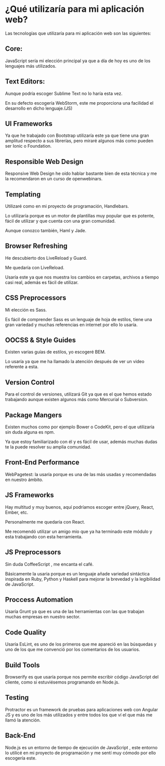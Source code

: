 # ¿Qué utilizaría para mi aplicación web?

  

Las tecnologías que utilizaría para mi aplicación web son las siguientes:

  

 ## Core:

  

JavaScript sería mi elección principal ya que a día de hoy es uno de los lenguajes más utilizados.

  

## Text Editors:

  

Aunque podría escoger Sublime Text no lo haría esta vez.

  

En su defecto escogería WebStorm, este me proporciona una facilidad el desarrollo en dicho lenguaje.(JS)

  

## UI Frameworks

  

Ya que he trabajado con Bootstrap utilizaría este ya que tiene una gran amplitud respecto a sus librerías, pero miraré algunos más como pueden ser Ionic o Foundation.

  

## Responsible Web Design

  

Responsive Web Design he oído hablar bastante bien de esta técnica y me la recomendaron en un curso de openwebinars.

  

## Templating

  

Utilizaré como en mi proyecto de programación, Handlebars.

  

Lo utilizaría porque es un motor de plantillas muy popular que es potente, fácil de utilizar y que cuenta con una gran comunidad.

  

Aunque conozco también, Haml y Jade.

  

## Browser Refreshing

  

He descubierto dos LiveReload y Guard.

Me quedaría con LiveReload.

Usaría este ya que nos muestra los cambios en carpetas, archivos a tiempo casi real, además es fácil de utilizar.

  

## CSS Preprocessors

  

Mi elección es Sass.

Es fácil de comprender Sass es un lenguaje de hoja de estilos, tiene una gran variedad y muchas referencias en internet por ello lo usaría.

  

## OOCSS & Style Guides

  

Existen varias guías de estilos, yo escogeré BEM.

Lo usaría ya que me ha llamado la atención después de ver un video referente a esta.

  

## Version Control

  
Para el control de versiones, utilizará Git ya que es el que hemos estado trabajando aunque existen algunos más como Mercurial o Subversion.

  
  

## Package Mangers

  

Existen muchos como por ejemplo Bower o CodeKit, pero el que utilizaría sin duda alguna es npm.

  

Ya que estoy familiarizado con él y es fácil de usar, además muchas dudas te la puede resolver su amplia comunidad.

  

## Front-End Performance

  

WebPagetest: la usaría porque es una de las más usadas y recomendadas en nuestro ámbito.

  

## JS Frameworks

  

Hay multitud y muy buenos, aquí podríamos escoger entre jQuery, React, Ember, etc.

  

Personalmente me quedaría con React.

Me recomendó utilizar un amigo mio que ya ha terminado este módulo y esta trabajando con esta herramienta.

  
  

## JS Preprocessors

  

Sin duda CoffeeScript , me encanta el café.

Básicamente la usaria porque es un lenguaje añade variedad sintáctica inspirada en Ruby, Python y Haskell​ para mejorar la brevedad y la legibilidad de JavaScript.

  

## Proccess Automation

  

Usaría Grunt ya que es una de las herramientas con las que trabajan muchas empresas en nuestro sector.

  

## Code Quality

  

Usaría EsLint, es uno de los primeros que me apareció en las búsquedas y uno de los que me convenció por los comentarios de los usuarios.

  

## Build Tools

  

Browserify es que usaría porque nos permite escribir código JavaScript del cliente, como si estuviésemos programando en Node.js.

  

## Testing

  

Protractor es un framework de pruebas para aplicaciones web con Angular JS y es uno de los más utilizados y entre todos los que ví el que más me llamó la atención.

  

## Back-End

  
Node.js es un entorno de tiempo de ejecución de JavaScript , este entorno lo utilicé en mi proyecto de programación y me sentí muy cómodo por ello escogería este.